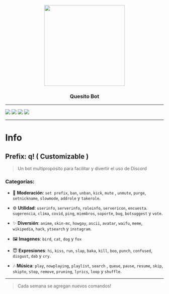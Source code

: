 <p align="center">
  <img width="256" height="256" src="https://i.imgur.com/XnmDNMg.png?size=256">
</p>
  
<h3 align="center">Quesito Bot</h3>

---
<a href="https://www.javascript.com/"><img src="https://img.shields.io/static/v1?label=Language%20&message=JavaScript&plastic&color=4E89D8&logo=discord"></a>
<a href="https://discord.com/oauth2/authorize?client_id=717761856051085344&permissions=4730011918&scope=bot"><img src="https://img.shields.io/static/v1?label=Invite%20Me&message=Quesito%235063&plastic&color=4E89D8&logo=discord"></a>
<a href="https://github.com/zLuisOne"><img src="https://img.shields.io/static/v1?label=Owner%20&message=Lui%239680&plastic&color=4E89D8&logo=discord"></a>
![](https://img.shields.io/badge/Editor-Visual_Studio_Code-informational?style=flat&logo=visual-studio-code&logoColor=white&color=4E89D8)

---
# Info

## Prefix: q! ( Customizable )

> Un bot multipropósito para facilitar y divertir el uso de Discord

### Categorías:

* 💼 **Moderación**: `set prefix`, `ban`, `unban`, `kick`, `mute` , `unmute`, `purge`, `setnickname`, `slowmode`, `addrole` y `takerole`.

* ⚙ **Utilidad**: `userinfo`, `serverinfo`, `roleinfo`, `servericon`, `encuesta`. `sugerencia`, `clima`, `covid`, `ping`, `miembros`, `soporte`, `bug`, `botsuggest` y `vote`.

* ✨ **Diversión**: `anime`, `skin-mc`, `howgay`, `ascii`, `avatar`, `waifu`, `meme`, `wikipedia`, `hack`, `ytsearch` y `instagram`.

* 🖼 **Imagenes**: `bird`, `cat`, `dog` y `fox`

* 😇 **Expresiones**: `hi`, `kiss`, `run`, `slap`, `baka`, `kill`, `boo`, `punch`, `confused`, `disgust`, `dab` y `cry`.

* 🎶 **Música**: `play`, `nowplaying`, `playlist`, `search` , `queue`, `pause`, `resume`, `skip`, `skipto`, `stop`, `remove`, `pruning`, `lyrics`, `loop` y `shuffle`.

---

> Cada semana se agregan nuevos comandos!
